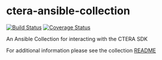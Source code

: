 # ctera-ansible-collection
[![Build Status](https://travis-ci.com/ctera/ctera-ansible-collections.svg?branch=master)](https://travis-ci.com/ctera/ctera-ansible-collections)
[![Coverage Status](https://coveralls.io/repos/github/ctera/ctera-ansible-collections/badge.svg?branch=master)](https://coveralls.io/github/ctera/ctera-ansible-collections?branch=master)

An Ansible Collection for interacting with the CTERA SDK

For additional information please see the collection [README](ansible_collections/ctera/ctera/README.md)
